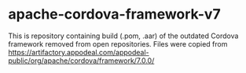 # apache-cordova-framework-v7
This is repository containing build (.pom, .aar) of the outdated Cordova framework removed from open repositories.
Files were copied from https://artifactory.appodeal.com/appodeal-public/org/apache/cordova/framework/7.0.0/
